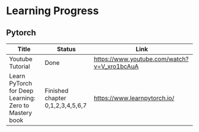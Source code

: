 # Learning Progress


## Pytorch


| Title  | Status | Link |
| ------------- | ------------- |--------------|
| Youtube Tutorial  | Done  | https://www.youtube.com/watch?v=V_xro1bcAuA |
| Learn PyTorch for Deep Learning: Zero to Mastery book  | Finished chapter 0,1,2,3,4,5,6,7 | https://www.learnpytorch.io/ |
